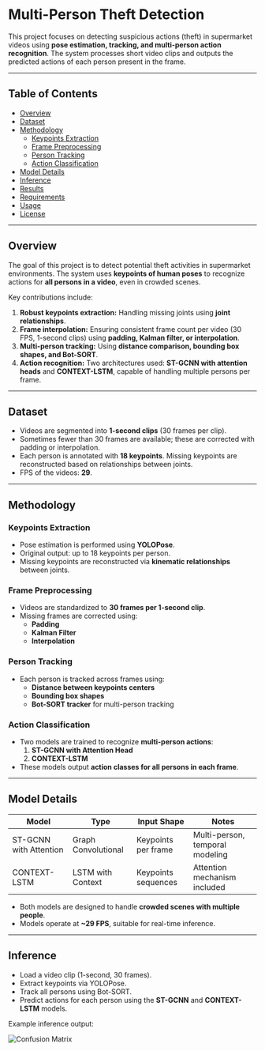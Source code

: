 # Multi-Person Theft Detection 

This project focuses on detecting suspicious actions (theft) in supermarket videos using **pose estimation, tracking, and multi-person action recognition**. The system processes short video clips and outputs the predicted actions of each person present in the frame.

---

## Table of Contents

- [Overview](#overview)
- [Dataset](#dataset)
- [Methodology](#methodology)
  - [Keypoints Extraction](#keypoints-extraction)
  - [Frame Preprocessing](#frame-preprocessing)
  - [Person Tracking](#person-tracking)
  - [Action Classification](#action-classification)
- [Model Details](#model-details)
- [Inference](#inference)
- [Results](#results)
- [Requirements](#requirements)
- [Usage](#usage)
- [License](#license)

---

## Overview

The goal of this project is to detect potential theft activities in supermarket environments. The system uses **keypoints of human poses** to recognize actions for **all persons in a video**, even in crowded scenes.  

Key contributions include:  

1. **Robust keypoints extraction:** Handling missing joints using **joint relationships**.  
2. **Frame interpolation:** Ensuring consistent frame count per video (30 FPS, 1-second clips) using **padding, Kalman filter, or interpolation**.  
3. **Multi-person tracking:** Using **distance comparison, bounding box shapes, and Bot-SORT**.  
4. **Action recognition:** Two architectures used: **ST-GCNN with attention heads** and **CONTEXT-LSTM**, capable of handling multiple persons per frame.

---

## Dataset

- Videos are segmented into **1-second clips** (30 frames per clip).  
- Sometimes fewer than 30 frames are available; these are corrected with padding or interpolation.  
- Each person is annotated with **18 keypoints**. Missing keypoints are reconstructed based on relationships between joints.  
- FPS of the videos: **29**.

---

## Methodology

### Keypoints Extraction

- Pose estimation is performed using **YOLOPose**.  
- Original output: up to 18 keypoints per person.  
- Missing keypoints are reconstructed via **kinematic relationships** between joints.  

### Frame Preprocessing

- Videos are standardized to **30 frames per 1-second clip**.  
- Missing frames are corrected using:  
  - **Padding**  
  - **Kalman Filter**  
  - **Interpolation**

### Person Tracking

- Each person is tracked across frames using:  
  - **Distance between keypoints centers**  
  - **Bounding box shapes**  
  - **Bot-SORT tracker** for multi-person tracking  

### Action Classification

- Two models are trained to recognize **multi-person actions**:  
  1. **ST-GCNN with Attention Head**  
  2. **CONTEXT-LSTM**  
- These models output **action classes for all persons in each frame**.  

---

## Model Details

| Model                  | Type                   | Input Shape        | Notes                       |
|------------------------|-----------------------|-----------------|-----------------------------|
| ST-GCNN with Attention | Graph Convolutional    | Keypoints per frame | Multi-person, temporal modeling |
| CONTEXT-LSTM           | LSTM with Context      | Keypoints sequences | Attention mechanism included |

- Both models are designed to handle **crowded scenes with multiple people**.  
- Models operate at **~29 FPS**, suitable for real-time inference.

---

## Inference

- Load a video clip (1-second, 30 frames).  
- Extract keypoints via YOLOPose.  
- Track all persons using Bot-SORT.  
- Predict actions for each person using the **ST-GCNN** and **CONTEXT-LSTM** models.  

Example inference output:

![Confusion Matrix](projectpfe_action_recognition/confusion_matrix_inference.png)


